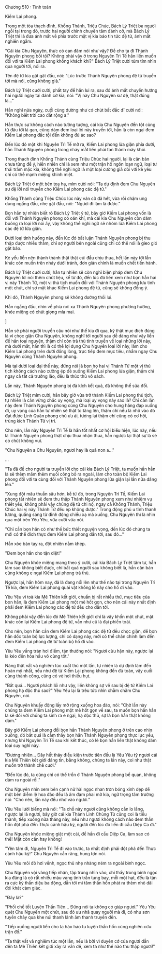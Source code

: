 




Chương 510 : Tính toán


Kiếm Lai phong.

Trong một tòa thạch đình, Khổng Thánh, Triệu Chúc, Bách Lý Triệt ba người ngồi tại trong đó, trước hai người chính chuyên tâm đánh cờ, mà Bách Lý Triệt thì là đưa ánh mắt về phía trước mặt vị kia báo tin tức đệ tử, ánh mắt nghiền ngẫm.

"Cái kia Chu Nguyên, thực có can đảm nói như vậy? Để cho ta đi Thánh Nguyên phong bồi tội? Không phải vậy ở trong Nguyên Trì Tế hắn liền muốn đối với ta Kiếm Lai phong không khách khí?" Bách Lý Triệt cười tủm tỉm nhìn qua người tới, nói ra.

Tên đệ tử kia gật gật đầu, nói: "Lúc trước Thánh Nguyên phong đệ tử truyền tới mà nói, cũng không giả."

Bách Lý Triệt cười cười, phất tay để hắn lui ra, sau đó ánh mắt chuyển hướng hai người ngay tại đánh cờ kia, nói: "Vị này Chu Nguyên sư đệ, thật đúng là..."

Hắn nghĩ nửa ngày, cuối cùng dường như có chút bất đắc dĩ cười nói: "Không biết trời cao đất rộng a."

Hắn thực sự không cách nào tưởng tượng, cái kia Chu Nguyên đến tột cùng từ đâu tới lá gan, cũng dám đem loại lời này truyền tới, hắn là còn ngại đem Kiếm Lai phong đắc tội đến không đủ ác sao?

Đến lúc đó một khi Nguyên Trì Tế mở ra, Kiếm Lai phong lửa giận phía dưới, hắn Thánh Nguyên phong trong nháy mắt liền phải tan thành mây khói.

Trong thạch đình Khổng Thánh cùng Triệu Chúc hai người, lại là căn bản chưa từng để ý, hiển nhiên chỉ là xem như một trận hồ ngôn loạn ngữ, loại tư thái trầm mặc kia, không thể nghi ngờ là một loại cường giả đối với kẻ yếu chỉ có thể mạnh miệng khinh miệt.

Bách Lý Triệt ở một bên tọa hạ, mỉm cười nói: "Ta dự định đem Chu Nguyên sư đệ lời nói truyền cho Kiếm Lai phong các đệ tử."

Khổng Thánh cùng Triệu Chúc lúc này ván cờ đã hết, vừa rồi chậm ung dung ngẩng đầu, nhẹ gật đầu, nói: "Ngươi đi làm là được."

Bọn hắn tự nhiên biết rõ Bách Lý Triệt ý tứ, bây giờ Kiếm Lai phong vốn là đối với Thánh Nguyên phong có oán khí, mà cái kia Chu Nguyên còn dám buông ra loại lời nói ấy, vậy không thể nghi ngờ sẽ nhóm lửa Kiếm Lai phong các đệ tử lửa giận.

Dưới loại tình huống này, đến lúc đó bất luận Thánh Nguyên phong bị thu thập được nhiều thảm, chỉ sợ người bên ngoài cũng chỉ có thể nói là gieo gió gặt bão.

Kẻ yếu liền nên thành thành thật thật cúi đầu chịu thua, hết lần này tới lần khác còn muốn trên nhảy dưới tránh, đơn giản chính là muốn chết tiến hành.

Bách Lý Triệt cười cười, hắn tự nhiên sẽ còn nghĩ biện pháp đem Chu Nguyên lời nói thêm chút liệu, kể từ đó, đến lúc đó liền xem như bọn hắn hai vị này Thánh Tử, một vị thủ tịch muốn đối với Thánh Nguyên phong lưu tình một chút, chỉ sợ mặt khác Kiếm Lai phong đệ tử, cũng sẽ không đồng ý.

Khi đó, Thánh Nguyên phong sẽ không đường thối lui.

Hắn ngẩng đầu, nhìn về phía nơi xa Thánh Nguyên phong phương hướng, khóe miệng có chút giọng mỉa mai.

]

Hắn sẽ phái người truyền câu nói như thế kia đi qua, kỳ thật mục đích đúng là vì chọc giận Chu Nguyên, không nghĩ tới người sau dễ dàng như vậy liền để hắn toại nguyện, thậm chí còn trả thù tính truyền về loại những lời này, mà dưới mắt, hắn thì là có thể lợi dụng Chu Nguyên loại lời này, làm cho Kiếm Lai phong trên dưới đồng lòng, trực tiếp đem mục tiêu, nhắm ngay Chu Nguyên cùng Thánh Nguyên phong.

Mà tại dưới loại đại thế này, đừng nói là bọn họ hai vị Thánh Tử một vị thủ tịch không cách nào cưỡng ép đè xuống Kiếm Lai phong lửa giận, thậm chí ngay cả tất cả trưởng lão, đều là thúc thủ vô sách.

Lần này, Thánh Nguyên phong bị đả kích kết quả, đã không thể sửa đổi.

Bách Lý Triệt mỉm cười, hắn bây giờ vừa trở thành Kiếm Lai phong thủ tịch, tự nhiên là cần vững chắc uy vọng, mà loại uy vọng này sao là? Chỉ cần lần này đem Thánh Nguyên phong cùng Chu Nguyên cho hung hăng đạp xuống đi, uy vọng của hắn tự nhiên sẽ thật to tăng lên, thậm chí nếu là nhờ vào đó đạt được Linh Quân phong chủ ưu ái, tương lai thậm chí cũng có cơ hội, trùng kích Thánh Tử vị trí.

Cho nên, lần này Nguyên Trì Tế là hắn tốt nhất cơ hội biểu hiện, lúc này, nếu là Thánh Nguyên phong thật chịu thua nhận thua, hắn ngược lại thật sự là sẽ có chút không vui.

"Chu Nguyên a Chu Nguyên, ngươi hay là quá non a..."

...

"Ta đã để cho người ta truyền lời cho cái kia Bách Lý Triệt, ta muốn hắn hẳn là sẽ thêm mắm thêm muối công bố ra ngoài, làm cho toàn bộ Kiếm Lai phong đối với ta cùng đối với Thánh Nguyên phong lửa giận lại lần nữa dâng lên."

"Xung đột mâu thuẫn sâu hơn, kể từ đó, trong Nguyên Trì Tế, Kiếm Lai phong tất nhiên sẽ đem thu thập Thánh Nguyên phong xem như nhiệm vụ thiết yếu, không phải vậy chúng đệ tử chi nộ, ngay cả Khổng Thánh, Triệu Chúc hai vị này Thánh Tử đều ép không được." Trong động phủ u tĩnh thanh lương, quầng sáng từ đỉnh động chiếu xạ mà xuống, Chu Nguyên thì là nhìn qua một bên Yêu Yêu, vừa cười vừa nói.

"Chỉ cần bọn hắn có như thế bức thiết nguyện vọng, đến lúc đó chúng ta mới có thể đích thực đem Kiếm Lai phong dẫn tới, sau đó..."

Hắn xòe bàn tay ra, đột nhiên nắm khép.

"Đem bọn hắn cho tận diệt!"

Chu Nguyên khóe miệng mang theo ý cười, cái kia Bách Lý Triệt tâm tư, hắn làm sao không biết được, chỉ bất quá người sau không biết là, hắn căn bản cũng không e ngại Kiếm Lai phong trả thù.

Ngược lại, hắn hôm nay, đã là đang nổi lên như thế nào tại trong Nguyên Trì Tế kia, đem Kiếm Lai phong quái vật khổng lồ này cho hố đi vào.

Yêu Yêu vì toà kia Mê Thiên kết giới, chuẩn bị rất nhiều thứ, mục tiêu của bọn hắn, là đem Kiếm Lai phong một mẻ hốt gọn, cho nên cái này nhất định phải đem Kiếm Lai phong các đệ tử đều cho dẫn tới.

Không phải vậy đến lúc đó Mê Thiên kết giới chỉ là vây khốn một chút, mặt khác còn lại Kiếm Lai phong đệ tử, vẫn như cũ là đại phiền toái.

Cho nên, bọn hắn cần đem Kiếm Lai phong các đệ tử đều chọc giận, để bọn hắn dốc toàn bộ lực lượng, chỉ có dạng này, mới có thể chân chính làm đến đem Kiếm Lai phong đệ tử toàn bộ hố đi vào.

Yêu Yêu vầng trán hơi điểm, tán thưởng nói: "Ngươi cừu hận này, ngược lại là kéo đến hỏa hầu vô cùng tốt."

Nàng thật vất vả nghiêm túc xuất thủ một lần, tự nhiên là dự định làm đến hoàn mỹ nhất, nếu như đệ tử Kiếm Lai phong không đến đủ toàn, vậy cuối cùng thành công, cũng có vẻ hơi thiếu hụt.

"Bất quá... Ngươi phách lối như vậy, liền không sợ về sau bị đệ tử Kiếm Lai phong hạ độc thủ sao?" Yêu Yêu lại là trêu tức nhìn chằm chằm Chu Nguyên, nói.

Chu Nguyên khuấy động lấy mở rộng xuống hoa đào, nói: "Chờ lần này chúng ta đem Kiếm Lai phong một mẻ hốt gọn về sau, ta muốn bọn hắn hẳn là sẽ đối với chúng ta sinh ra e ngại, hạ độc thủ, sợ là bọn hắn thật không dám."

Bây giờ Kiếm Lai phong đối bọn hắn Thánh Nguyên phong ở trên cao nhìn xuống, đó bất quá là cảm thấy bọn hắn Thánh Nguyên phong thực lực yếu, nhưng khi Nguyên Trì Tế sau khi kết thúc, có lẽ bọn hắn liền thật không dám loại suy nghĩ này.

"Đương nhiên... Đây hết thảy điều kiện trước tiên đều là Yêu Yêu tỷ ngươi cái kia Mê Thiên kết giới đáng tin, bằng không, chúng ta lần này, coi như thật muốn trở thành chê cười."

"Đến lúc đó, ta cũng chỉ có thể trốn ở Thánh Nguyên phong bế quan, không dám ra ngoài rồi."

Chu Nguyên nhìn xem bên cạnh nữ hài ngọc nhan trơn bóng xinh đẹp để một bên diễm lệ hoa đào đều là ảm đạm phai mờ kia, ngữ trọng tâm trường nói: "Cho nên, lần này đều nhờ vào ngươi."

Yêu Yêu lười biếng mà nói: "Ta chỗ này ngươi cũng không cần lo lắng, ngược lại là ngươi, bây giờ cái kia Thánh Linh Chủng Tử cũng coi là tiểu thành, tiếp xuống nửa tháng này, nếu như ngươi không cách nào đem thần hồn đột phá đến Thực cảnh hậu kỳ, ngươi đến lúc đó liền đi cầu Diệp Ca đi."

Chu Nguyên khóe miệng giật một cái, để hắn đi cầu Diệp Ca, làm sao có thể! Mặt còn cần hay không!

"Yên tâm đi, Nguyên Trì Tế đi vào trước, ta nhất định phải đột phá đến Thực cảnh hậu kỳ!" Chu Nguyên cắn răng, hung tợn nói.

Yêu Yêu môi đỏ hơi vểnh, ngọc thủ nhẹ nhàng ném ra ngoài bình ngọc.

Chu Nguyên vội vàng tiếp nhận, tập trung nhìn vào, chỉ thấy trong bình ngọc kia đúng là có rất nhiều màu vàng tinh trần tung bay, mỗi một hạt, đều là tản ra cực kỳ thần diệu ba động, dẫn tới mi tâm thần hồn phát ra thèm nhỏ dãi đói khát cảm giác.

"Đây là?"

"Phối chế tốt Luyện Thần Tiên... Đừng nói ta không có giúp ngươi." Yêu Yêu quét Chu Nguyên một chút, sau đó ưu nhã quay người mà đi, có như sơn tuyền chảy qua khe núi thanh lãnh âm thanh truyền đến.

"Tiếp xuống ngươi liền cho ta hảo hảo tu luyện thần hồn cùng nghiên cứu trận đồ."

"Ta thật vất vả nghiêm túc một lần, nếu là bởi vì duyên cớ của ngươi dẫn đến ta Mê Thiên kết giới xảy ra vấn đề, xem ta như thế nào thu thập ngươi!"




